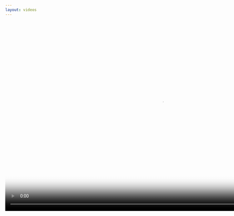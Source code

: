```yaml
---
layout: videos
---
```

<p align='center'>  
<video poster="./web_videos/Additional_Animation_Comparison_poster.jpg" width="1000" height="608" controls preload> 
    <source src="./web_videos/Additional_Animation_Comparison.mp4"></source> 
</video>
</p>
